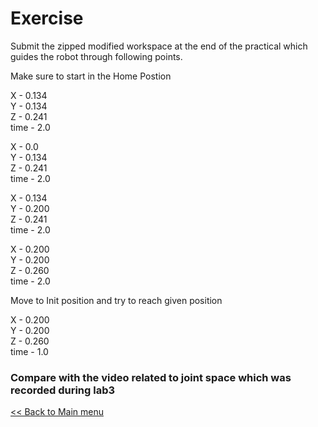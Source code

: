 # Exercise

Submit the zipped modified workspace at the end of the practical which guides the robot through following points.

Make sure to start in the Home Postion

X       - 0.134\
Y       - 0.134\
Z       - 0.241\
time    - 2.0

X       - 0.0\
Y       - 0.134\
Z       - 0.241\
time    - 2.0

X       - 0.134\
Y       - 0.200\
Z       - 0.241\
time    - 2.0

X       - 0.200\
Y       - 0.200\
Z       - 0.260\
time    - 2.0

Move to Init position and try to reach given position

X       - 0.200\
Y       - 0.200\
Z       - 0.260\
time    - 1.0

### Compare with the video related to joint space which was recorded during lab3

[<< Back to Main menu](../README.md)